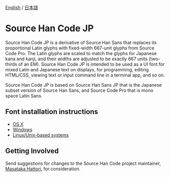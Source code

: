 [English](https://github.com/adobe-fonts/source-han-code-jp/tree/release) / [日本語](README-JP.md)

# Source Han Code JP

Source Han Code JP is a derivative of Source Han Sans that replaces its proportional Latin glyphs with fixed-width 667-unit glyphs from Source Code Pro. The Latin glyphs are scaled to match the glyphs for Japanese kana and kanji, and their widths are adjusted to be exactly 667 units (two-thirds of an EM). Source Han Code JP is intended to be used as a UI font for mixed Latin and Japanese text on displays, for programming, editing HTML/CSS, viewing text or input command line in a terminal app, and so on.

Source Han Code JP is based on Source Han Sans JP that is the Japanese subset version of Source Han Sans, and Source Code Pro that is mono space Latin Sans.

## Font installation instructions

* [OS X](http://support.apple.com/kb/HT2509)
* [Windows](http://windows.microsoft.com/en-us/windows-vista/install-or-uninstall-fonts)
* [Linux/Unix-based systems](https://github.com/adobe-fonts/source-code-pro/issues/17#issuecomment-8967116)

## Getting Involved

Send suggestions for changes to the Source Han Code project maintainer, [Masataka Hattori](mailto:mhattori@adobe.com), for consideration.
